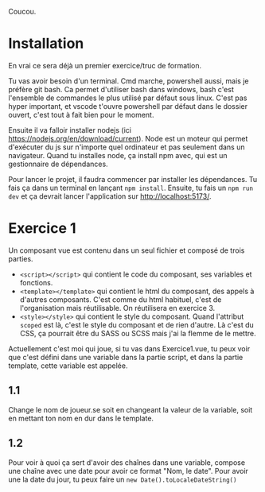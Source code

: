 Coucou.

# Installation

En vrai ce sera déjà un premier exercice/truc de formation. 

Tu vas avoir besoin d'un terminal. Cmd marche, powershell aussi, mais je préfère git bash. Ca permet d'utiliser bash dans windows, bash c'est l'ensemble de commandes le plus utilisé par défaut sous linux.
C'est pas hyper important, et vscode t'ouvre powershell par défaut dans le dossier ouvert, c'est tout à fait bien pour le moment.

Ensuite il va falloir installer nodejs (ici https://nodejs.org/en/download/current). Node est un moteur qui permet d'exécuter du js sur n'importe quel ordinateur et pas seulement dans un navigateur. Quand tu installes node, ça install npm avec, qui est un gestionnaire de dépendances.

Pour lancer le projet, il faudra commencer par installer les dépendances. Tu fais ça dans un terminal en lançant `npm install`.
Ensuite, tu fais un `npm run dev` et ça devrait lancer l'application sur [http://localhost:5173/](http://localhost:5173/).

# Exercice 1

Un composant vue est contenu dans un seul fichier et composé de trois parties. 
- `<script></script>` qui contient le code du composant, ses variables et fonctions.
- `<template></template>` qui contient le html du composant, des appels à d'autres composants. C'est comme du html habituel, c'est de l'organisation mais réutilisable. On réutilisera en exercice 3.
- `<style></style>` qui contient le style du composant. Quand l'attribut `scoped` est là, c'est le style du composant et de rien d'autre. Là c'est du CSS, ça pourrait être du SASS ou SCSS mais j'ai la flemme de le mettre.

Actuellement c'est moi qui joue, si tu vas dans Exercice1.vue, tu peux voir que c'est défini dans une variable dans la partie script, et dans la partie template, cette variable est appelée.


## 1.1
Change le nom de joueur.se soit en changeant la valeur de la variable, soit en mettant ton nom en dur dans le template.

## 1.2
Pour voir à quoi ça sert d'avoir des chaînes dans une variable, compose une chaîne avec une date pour avoir ce format "Nom, le date".
Pour avoir une la date du jour, tu peux faire un `new Date().toLocaleDateString()`
